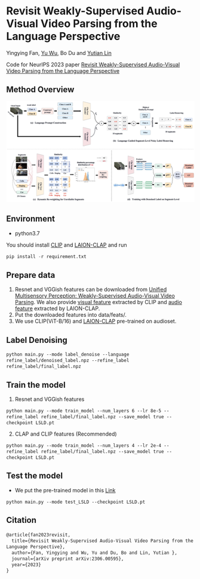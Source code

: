 # Revisit Weakly-Supervised Audio-Visual Video Parsing from the Language Perspective
Yingying Fan, [Yu Wu](http://yu-wu.net/), Bo Du and [Yutian Lin](https://vana77.github.io/)

Code for NeurIPS 2023 paper [Revisit Weakly-Supervised Audio-Visual Video Parsing from the Language Perspective](https://arxiv.org/abs/2306.00595)

## Method Overview

![](https://github.com/fyyCS/LSLD/blob/main/fig/model.jpeg)

## Environment
* python3.7
  
You should install [CLIP](https://github.com/openai/CLIP) and [LAION-CLAP](https://github.com/LAION-AI/CLAP)
and run
```python
pip install -r requirement.txt
```

## Prepare data

1. Resnet and VGGish features can be downloaded from [Unified Multisensory Perception: Weakly-Supervised Audio-Visual Video Parsing](https://github.com/YapengTian/AVVP-ECCV20).
We also provide [visual feature](https://drive.google.com/drive/folders/1JcOT_Pm17MAb-wQERXOCLQqoyT9nObJL?usp=sharing) extracted by CLIP and [audio feature](https://drive.google.com/file/d/12U0DFxbZG0IQTbsXFi5XTYi87z59Zlg7/view?usp=drive_link) extracted by LAION-CLAP.
2. Put the downloaded features into data/feats/.
3. We use CLIP(ViT-B/16) and [LAION-CLAP](https://huggingface.co/lukewys/laion_clap/blob/main/630k-audioset-best.pt) pre-trained on audioset.

## Label Denoising
```script
python main.py --mode label_denoise --language refine_label/denoised_label.npz --refine_label refine_label/final_label.npz
```

## Train the model

1. Resnet and VGGish features
```script
python main.py --mode train_model --num_layers 6 --lr 8e-5 --refine_label refine_label/final_label.npz --save_model true --checkpoint LSLD.pt
```
2. CLAP and CLIP features (Recommended)
```script
python main.py --mode train_model --num_layers 4 --lr 2e-4 --refine_label refine_label/final_label.npz --save_model true --checkpoint LSLD.pt
```

## Test the model
* We put the pre-trained model in this [Link](https://drive.google.com/file/d/1GpRn_EXM9ompdpgVF3V-HlyBdTDttHGH/view?usp=drive_link)
```script
python main.py --mode test_LSLD --checkpoint LSLD.pt
```
## Citation
```script
@article{fan2023revisit,
  title={Revisit Weakly-Supervised Audio-Visual Video Parsing from the Language Perspective},
  author={Fan, Yingying and Wu, Yu and Du, Bo and Lin, Yutian },
  journal={arXiv preprint arXiv:2306.00595},
  year={2023}
}
```




